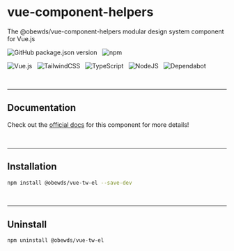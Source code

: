 # vue-component-helpers

The @obewds/vue-component-helpers modular design system component for Vue.js

![GitHub package.json version](https://img.shields.io/github/package-json/v/obewds/vue-component-helpers?label=Github&logo=github&style=for-the-badge) &nbsp; ![npm](https://img.shields.io/npm/v/@obewds/vue-component-helpers?color=%23cc3534&logo=npm&style=for-the-badge)

![Vue.js](https://img.shields.io/badge/vuejs-%2335495e.svg?style=for-the-badge&logo=vuedotjs&logoColor=%234FC08D) &nbsp; ![TailwindCSS](https://img.shields.io/badge/tailwindcss-%2338B2AC.svg?style=for-the-badge&logo=tailwind-css&logoColor=white) &nbsp; ![TypeScript](https://img.shields.io/badge/typescript-%23007ACC.svg?style=for-the-badge&logo=typescript&logoColor=white) &nbsp; ![NodeJS](https://img.shields.io/badge/node.js-6DA55F?style=for-the-badge&logo=node.js&logoColor=white) &nbsp; ![Dependabot](https://img.shields.io/badge/dependabot-025E8C?style=for-the-badge&logo=dependabot&logoColor=white)

<br>

---
## Documentation

Check out the [official docs](https://obewds.github.io/vue-component-helpers/) for this component for more details!

<br>


---
## Installation

```bash
npm install @obewds/vue-tw-el --save-dev
```

<br>


---
## Uninstall

```bash
npm uninstall @obewds/vue-tw-el
```
